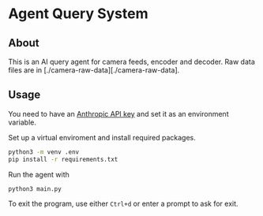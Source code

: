 # Agent Query System

## About
This is an AI query agent for camera feeds, encoder and decoder. Raw data files are in [./camera-raw-data][./camera-raw-data].

## Usage
You need to have an [Anthropic API key](https://docs.anthropic.com/en/docs/get-started) and set it as an environment variable.

Set up a virtual enviroment and install required packages.
```bash
python3 -m venv .env
pip install -r requirements.txt
```

Run the agent with
```bash
python3 main.py
```

To exit the program, use either `Ctrl+d` or enter a prompt to ask for exit.

